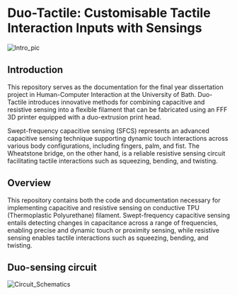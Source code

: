 # Duo-Tactile: Customisable Tactile Interaction Inputs with Sensings
![Intro_pic](https://github.com/naraichu/Duo-Tactile/assets/67613808/ac059578-8b24-42b1-9b45-dfe2e44dc7b3)

## Introduction
This repository serves as the documentation for the final year dissertation project in Human-Computer Interaction at the University of Bath. Duo-Tactile introduces innovative methods for combining capacitive and resistive sensing into a flexible filament that can be fabricated using an FFF 3D printer equipped with a duo-extrusion print head.

Swept-frequency capacitive sensing (SFCS) represents an advanced capacitive sensing technique supporting dynamic touch interactions across various body configurations, including fingers, palm, and fist. The Wheatstone bridge, on the other hand, is a reliable resistive sensing circuit facilitating tactile interactions such as squeezing, bending, and twisting.

## Overview
This repository contains both the code and documentation necessary for implementing capacitive and resistive sensing on conductive TPU (Thermoplastic Polyurethane) filament. Swept-frequency capacitive sensing entails detecting changes in capacitance across a range of frequencies, enabling precise and dynamic touch or proximity sensing, while resistive sensing enables tactile interactions such as squeezing, bending, and twisting.

## Duo-sensing circuit
![Circuit_Schematics](https://github.com/naraichu/Duo-Tactile/assets/67613808/03fbf6cd-0c9d-40ed-b8dd-75a2a1b8afe3)
